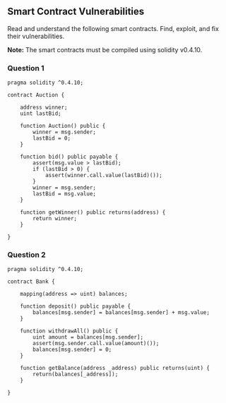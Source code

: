 ## Smart Contract Vulnerabilities

Read and understand the following smart contracts. Find, exploit, and fix
their vulnerabilities.

**Note:** The smart contracts must be compiled using solidity v0.4.10.


### Question 1
```
pragma solidity ^0.4.10;

contract Auction {
    
    address winner;
    uint lastBid;
    
    function Auction() public {
        winner = msg.sender;
        lastBid = 0;
    }

    function bid() public payable {
        assert(msg.value > lastBid);
        if (lastBid > 0) {
            assert(winner.call.value(lastBid)());
        }
        winner = msg.sender;
        lastBid = msg.value;
    }
    
    function getWinner() public returns(address) {
        return winner;
    }
    
}
```


### Question 2
```
pragma solidity ^0.4.10;

contract Bank {

    mapping(address => uint) balances;

    function deposit() public payable {
        balances[msg.sender] = balances[msg.sender] + msg.value;
    }

    function withdrawAll() public {
        uint amount = balances[msg.sender];
        assert(msg.sender.call.value(amount)());
        balances[msg.sender] = 0;
    }
    
    function getBalance(address _address) public returns(uint) {
        return(balances[_address]);
    }

}
```

